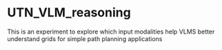 # UTN_VLM_reasoning
This is an experiment to explore which input modalities help VLMS better understand grids for simple path planning applications
